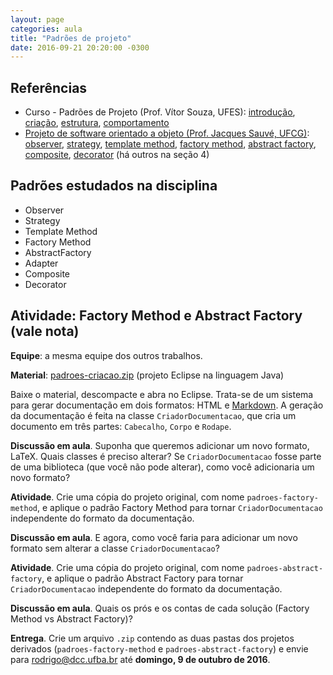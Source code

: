 ```yaml
---
layout: page
categories: aula
title: "Padrões de projeto"
date: 2016-09-21 20:20:00 -0300
---
```


## Referências

- Curso - Padrões de Projeto (Prof. Vítor Souza, UFES): [introdução](http://www.inf.ufes.br/~vitorsouza/wp-content/uploads/java-br-curso-padroesdeprojeto-slides01.pdf), [criação](http://www.inf.ufes.br/~vitorsouza/wp-content/uploads/java-br-curso-padroesdeprojeto-slides02.pdf), [estrutura](http://www.inf.ufes.br/~vitorsouza/wp-content/uploads/java-br-curso-padroesdeprojeto-slides03.pdf), [comportamento](http://www.inf.ufes.br/~vitorsouza/wp-content/uploads/java-br-curso-padroesdeprojeto-slides04.pdf)
- [Projeto de software orientado a objeto (Prof. Jacques Sauvé, UFCG)](http://www.dsc.ufcg.edu.br/~jacques/cursos/map/html/map2.htm): [observer](http://www.dsc.ufcg.edu.br/~jacques/cursos/map/html/arqu/observer.htm), [strategy](http://www.dsc.ufcg.edu.br/~jacques/cursos/map/html/pat/strategy.htm), [template method](http://www.dsc.ufcg.edu.br/~jacques/cursos/map/html/pat/template.htm), [factory method](http://www.dsc.ufcg.edu.br/~jacques/cursos/map/html/pat/factory.htm), [abstract factory](http://www.dsc.ufcg.edu.br/~jacques/cursos/map/html/pat/abstractfactory.htm), [composite](http://www.dsc.ufcg.edu.br/~jacques/cursos/map/html/pat/composite.htm), [decorator](http://www.dsc.ufcg.edu.br/~jacques/cursos/map/html/pat/decorator.htm) (há outros na seção 4)

## Padrões estudados na disciplina

- Observer
- Strategy
- Template Method
- Factory Method
- AbstractFactory
- Adapter
- Composite
- Decorator

## Atividade: Factory Method e Abstract Factory (vale nota)

**Equipe**: a mesma equipe dos outros trabalhos.

**Material**: [padroes-criacao.zip]({{site.baseurl}}/files/padroes-criacao.zip) (projeto Eclipse na linguagem Java)

Baixe o material, descompacte e abra no Eclipse. Trata-se de um sistema para gerar documentação em dois formatos: HTML e [Markdown](http://commonmark.org/help/). A geração da documentação é feita na classe `CriadorDocumentacao`, que cria um documento em três partes: `Cabecalho`, `Corpo` e `Rodape`.

**Discussão em aula**. Suponha que queremos adicionar um novo formato, LaTeX. Quais classes é preciso alterar? Se `CriadorDocumentacao` fosse parte de uma biblioteca (que você não pode alterar), como você adicionaria um novo formato?

**Atividade**. Crie uma cópia do projeto original, com nome `padroes-factory-method`, e aplique o padrão Factory Method para tornar `CriadorDocumentacao` independente do formato da documentação.

**Discussão em aula**. E agora, como você faria para adicionar um novo formato sem alterar a classe `CriadorDocumentacao`?

**Atividade**. Crie uma cópia do projeto original, com nome `padroes-abstract-factory`, e aplique o padrão Abstract Factory para tornar `CriadorDocumentacao` independente do formato da documentação.

**Discussão em aula**. Quais os prós e os contas de cada solução (Factory Method vs Abstract Factory)?

**Entrega**. Crie um arquivo `.zip` contendo as duas pastas dos projetos derivados (`padroes-factory-method` e `padroes-abstract-factory`) e envie para <rodrigo@dcc.ufba.br> até **domingo, 9 de outubro de 2016**.

